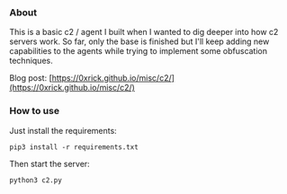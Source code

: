 ### About

This is a basic c2 / agent I built when I wanted to dig deeper into how c2 servers work. So far, only the base is finished but I'll keep adding new capabilities to the agents while trying to implement some obfuscation techniques. 

Blog post: [https://0xrick.github.io/misc/c2/](https://0xrick.github.io/misc/c2/)



### How to use

Just install the requirements:

```
pip3 install -r requirements.txt
```

Then start the server:

```
python3 c2.py
```

